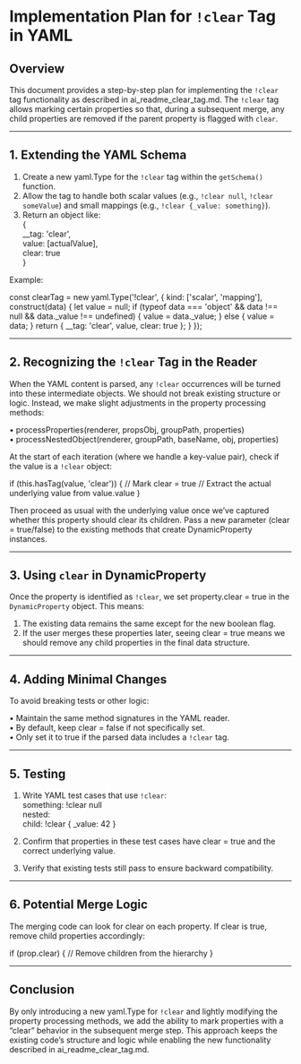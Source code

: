 # Implementation Plan for `!clear` Tag in YAML

## Overview

This document provides a step-by-step plan for implementing the `!clear` tag functionality as described in ai_readme_clear_tag.md. The `!clear` tag allows marking certain properties so that, during a subsequent merge, any child properties are removed if the parent property is flagged with `clear`.

--------------------------------------------------------------------------------

## 1. Extending the YAML Schema

1. Create a new yaml.Type for the `!clear` tag within the `getSchema()` function.  
2. Allow the tag to handle both scalar values (e.g., `!clear null`, `!clear someValue`) and small mappings (e.g., `!clear {_value: something}`).  
3. Return an object like:  
   {  
     __tag: 'clear',  
     value: [actualValue],  
     clear: true  
   }  

Example:

const clearTag = new yaml.Type('!clear', {
  kind: ['scalar', 'mapping'],
  construct(data) {
    let value = null;
    if (typeof data === 'object' && data !== null && data._value !== undefined) {
      value = data._value;
    } else {
      value = data;
    }
    return {
      __tag: 'clear',
      value,
      clear: true
    };
  }
});

--------------------------------------------------------------------------------

## 2. Recognizing the `!clear` Tag in the Reader

When the YAML content is parsed, any `!clear` occurrences will be turned into these intermediate objects. We should not break existing structure or logic. Instead, we make slight adjustments in the property processing methods:

• processProperties(renderer, propsObj, groupPath, properties)  
• processNestedObject(renderer, groupPath, baseName, obj, properties)

At the start of each iteration (where we handle a key-value pair), check if the value is a `!clear` object:

 if (this.hasTag(value, 'clear')) {
   // Mark clear = true
   // Extract the actual underlying value from value.value
 }

Then proceed as usual with the underlying value once we’ve captured whether this property should clear its children. Pass a new parameter (clear = true/false) to the existing methods that create DynamicProperty instances.

--------------------------------------------------------------------------------

## 3. Using `clear` in DynamicProperty

Once the property is identified as `!clear`, we set property.clear = true in the `DynamicProperty` object. This means:

1. The existing data remains the same except for the new boolean flag.  
2. If the user merges these properties later, seeing clear = true means we should remove any child properties in the final data structure.

--------------------------------------------------------------------------------

## 4. Adding Minimal Changes

To avoid breaking tests or other logic:

• Maintain the same method signatures in the YAML reader.  
• By default, keep clear = false if not specifically set.  
• Only set it to true if the parsed data includes a `!clear` tag.

--------------------------------------------------------------------------------

## 5. Testing

1. Write YAML test cases that use `!clear`:  
   something: !clear null  
   nested:  
     child: !clear { _value: 42 }  

2. Confirm that properties in these test cases have clear = true and the correct underlying value.  
3. Verify that existing tests still pass to ensure backward compatibility.

--------------------------------------------------------------------------------

## 6. Potential Merge Logic

The merging code can look for clear on each property. If clear is true, remove child properties accordingly:

if (prop.clear) {
  // Remove children from the hierarchy
}

--------------------------------------------------------------------------------

## Conclusion

By only introducing a new yaml.Type for `!clear` and lightly modifying the property processing methods, we add the ability to mark properties with a “clear” behavior in the subsequent merge step. This approach keeps the existing code’s structure and logic while enabling the new functionality described in ai_readme_clear_tag.md.